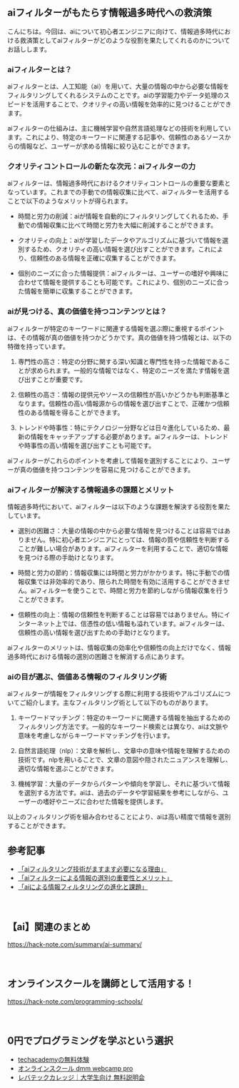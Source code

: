 <!--
title: 【ai】情報過多時代の救世主：aiフィルターが提供するクオリティコントロール
tags: ai,human,text
id: 
private: false
-->

## aiフィルターがもたらす情報過多時代への救済策

こんにちは。今回は、aiについて初心者エンジニアに向けて、情報過多時代における救済策としてaiフィルターがどのような役割を果たしてくれるのかについてお話しします。

### aiフィルターとは？
aiフィルターとは、人工知能（ai）を用いて、大量の情報の中から必要な情報をフィルタリングしてくれるシステムのことです。aiの学習能力やデータ処理のスピードを活用することで、クオリティの高い情報を効率的に見つけることができます。

aiフィルターの仕組みは、主に機械学習や自然言語処理などの技術を利用しています。これにより、特定のキーワードに関連する記事や、信頼性のあるソースからの情報など、ユーザーが求める情報に絞り込むことができます。

### クオリティコントロールの新たな次元：aiフィルターの力

aiフィルターは、情報過多時代におけるクオリティコントロールの重要な要素となっています。これまでの手動での情報収集に比べて、aiフィルターを活用することで以下のようなメリットが得られます。

- 時間と労力の削減：aiが情報を自動的にフィルタリングしてくれるため、手動での情報収集に比べて時間と労力を大幅に削減することができます。

- クオリティの向上：aiが学習したデータやアルゴリズムに基づいて情報を選別するため、クオリティの高い情報を選び出すことができます。これにより、信頼性のある情報を正確に収集することができます。

- 個別のニーズに合った情報提供：aiフィルターは、ユーザーの嗜好や興味に合わせて情報を提供することも可能です。これにより、個別のニーズに合った情報を簡単に収集することができます。

### aiが見つける、真の価値を持つコンテンツとは？

aiフィルターが特定のキーワードに関連する情報を選ぶ際に重視するポイントは、その情報が真の価値を持つかどうかです。真の価値を持つ情報とは、以下の特徴を持っています。

1. 専門性の高さ：特定の分野に関する深い知識と専門性を持った情報であることが求められます。一般的な情報ではなく、特定のニーズを満たす情報を選び出すことが重要です。

2. 信頼性の高さ：情報の提供元やソースの信頼性が高いかどうかも判断基準となります。信頼性の高い情報源からの情報を選び出すことで、正確かつ信頼性のある情報を得ることができます。

3. トレンドや時事性：特にテクノロジー分野などは日々進化しているため、最新の情報をキャッチアップする必要があります。aiフィルターは、トレンドや時事性の高い情報を選び出すことも可能です。

aiフィルターがこれらのポイントを考慮して情報を選別することにより、ユーザーが真の価値を持つコンテンツを容易に見つけることができます。

### aiフィルターが解決する情報過多の課題とメリット

情報過多時代において、aiフィルターは以下のような課題を解決する役割を果たしています。

- 選別の困難さ：大量の情報の中から必要な情報を見つけることは容易ではありません。特に初心者エンジニアにとっては、情報の質や信頼性を判断することが難しい場合があります。aiフィルターを利用することで、適切な情報を見つける際の手助けとなります。

- 時間と労力の節約：情報収集には時間と労力がかかります。特に手動での情報収集では非効率的であり、限られた時間を有効に活用することができません。aiフィルターを使うことで、時間と労力を節約しながら情報収集を行うことができます。

- 信頼性の向上：情報の信頼性を判断することは容易ではありません。特にインターネット上では、信憑性の低い情報も溢れています。aiフィルターは、信頼性の高い情報を選び出すための手助けとなります。

aiフィルターのメリットは、情報収集の効率化や信頼性の向上だけでなく、情報過多時代における情報の選別の困難さを解消する点にあります。

### aiの目が選ぶ、価値ある情報のフィルタリング術

aiフィルターが情報をフィルタリングする際に利用する技術やアルゴリズムについてご紹介します。主なフィルタリング術として以下のものがあります。

1. キーワードマッチング：特定のキーワードに関連する情報を抽出するためのフィルタリング方法です。一般的なキーワード検索とは異なり、aiは文脈や意味を考慮しながらキーワードマッチングを行います。

2. 自然言語処理（nlp）：文章を解析し、文章中の意味や情報を理解するための技術です。nlpを用いることで、文章の意図や隠されたニュアンスを理解し、適切な情報を選ぶことができます。

3. 機械学習：大量のデータからパターンや傾向を学習し、それに基づいて情報を選別する方法です。aiは、過去のデータや学習結果を参考にしながら、ユーザーの嗜好やニーズに合わせた情報を提供します。

以上のフィルタリング術を組み合わせることにより、aiは高い精度で情報を選別することができます。

## 参考記事

- [「aiフィルタリング技術がますます必要になる理由」](https://www.albert-ai.jp/blog/article/engineering/ai_filtering)
- [「aiフィルターによる情報の選別の重要性とメリット」](https://zai.doorkeeper.jp/)
- [「aiによる情報フィルタリングの進化と課題」](https://www.sas.com/ja_jp/insights/analytics/ai-content-intelligence.html)

　

## 【ai】関連のまとめ
https://hack-note.com/summary/ai-summary/

　

## オンラインスクールを講師として活用する！
https://hack-note.com/programming-schools/

　

## 0円でプログラミングを学ぶという選択
- [techacademyの無料体験](//af.moshimo.com/af/c/click?a_id=2612475&amp;p_id=1555&amp;pc_id=2816&amp;pl_id=22706&amp;url=https%3a%2f%2ftechacademy.jp%2fhtmlcss-trial%3futm_source%3dmoshimo%26utm_medium%3daffiliate%26utm_campaign%3dtextad)
- [オンラインスクール dmm webcamp pro](//af.moshimo.com/af/c/click?a_id=2612482&amp;p_id=1363&amp;pc_id=2297&amp;pl_id=39999&amp;guid=on)
- [レバテックカレッジ｜大学生向け 無料説明会](//af.moshimo.com/af/c/click?a_id=4071793&p_id=3198&pc_id=7488&pl_id=41848)

